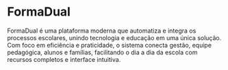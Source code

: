 # FormaDual
FormaDual é uma plataforma moderna que automatiza e integra os processos escolares, unindo tecnologia e educação em uma única solução. Com foco em eficiência e praticidade, o sistema conecta gestão, equipe pedagógica, alunos e famílias, facilitando o dia a dia da escola com recursos completos e interface intuitiva.
